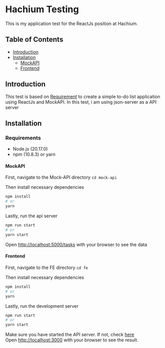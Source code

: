 # Hachium Testing
This is my application test for the ReactJs position at Hachium.

## Table of Contents
- [Introduction](#introduction)
- [Installation](#installation)
  - [MockAPI](#mockapi)
  - [Frontend](#frontend)

## Introduction
This test is based on [Requirement](https://docs.google.com/document/d/1CWuf0ns1v8BawstjuqH5NfT6Jahy8wmxOBXIDTPqMBM/edit) 
to create a simple to-do list application using ReactJs and MockAPI. In this test, i am using json-server as a API server

## Installation
### Requirements
- Node.js (20.17.0)
- npm (10.8.3) or yarn

#### MockAPI
First, navigate to the Mock-API directory
`
cd mock-api
`

Then install necessary dependencies
```bash
npm install
# or
yarn 
```

Lastly, run the api server
```bash
npm run start
# or
yarn start
```

Open [http://localhost:5000/tasks](http://localhost:5000/tasks) with your browser to see the data 

#### Frontend
First, navigate to the FE directory
`
cd fe
`

Then install necessary dependencies
```bash
npm install
# or
yarn 
```

Lastly, run the development server
```bash
npm run start
# or
yarn start
```

Make sure you have started the API server. If not, check [here](#mockapi)
<br/>
Open [http://localhost:3000](http://localhost:3000) with your browser to see the result.
